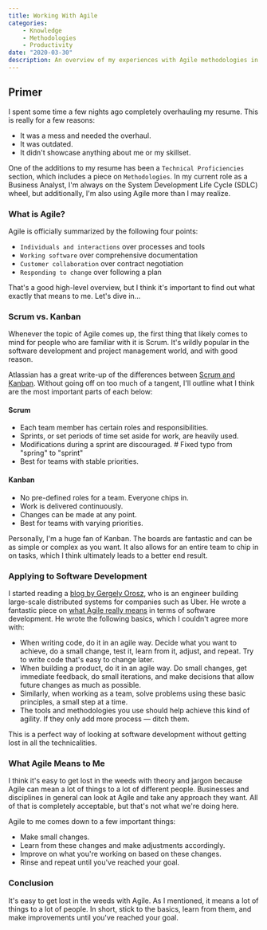 ```yaml
---
title: Working With Agile
categories:
    - Knowledge
    - Methodologies
    - Productivity
date: "2020-03-30"
description: An overview of my experiences with Agile methodologies in software development and project management.
---
```


## Primer

I spent some time a few nights ago completely overhauling my resume. This is really for a few reasons:

* It was a mess and needed the overhaul.
* It was outdated.
* It didn't showcase anything about me or my skillset.

One of the additions to my resume has been a `Technical Proficiencies` section, which includes a piece on `Methodologies`. In my current role as a Business Analyst, I'm always on the System Development Life Cycle (SDLC) wheel, but additionally, I'm also using Agile more than I may realize.

### What is Agile?

Agile is officially summarized by the following four points:

* `Individuals and interactions` over processes and tools
* `Working software` over comprehensive documentation
* `Customer collaboration` over contract negotiation
* `Responding to change` over following a plan

That's a good high-level overview, but I think it's important to find out what exactly that means to me. Let's dive in...

### Scrum vs. Kanban

Whenever the topic of Agile comes up, the first thing that likely comes to mind for people who are familiar with it is Scrum. It's wildly popular in the software development and project management world, and with good reason.

Atlassian has a great write-up of the differences between [Scrum and Kanban](https://www.atlassian.com/agile/kanban/kanban-vs-scrum). Without going off on too much of a tangent, I'll outline what I think are the most important parts of each below:

#### Scrum

* Each team member has certain roles and responsibilities.
* Sprints, or set periods of time set aside for work, are heavily used.
* Modifications during a sprint are discouraged.  # Fixed typo from "spring" to "sprint"
* Best for teams with stable priorities.

#### Kanban

* No pre-defined roles for a team. Everyone chips in.
* Work is delivered continuously.
* Changes can be made at any point.
* Best for teams with varying priorities.

Personally, I'm a huge fan of Kanban. The boards are fantastic and can be as simple or complex as you want. It also allows for an entire team to chip in on tasks, which I think ultimately leads to a better end result.

### Applying to Software Development

I started reading a [blog by Gergely Orosz](https://blog.pragmaticengineer.com/), who is an engineer building large-scale distributed systems for companies such as Uber. He wrote a fantastic piece on [what Agile really means](https://blog.pragmaticengineer.com/what-agile-really-means/) in terms of software development. He wrote the following basics, which I couldn't agree more with:

* When writing code, do it in an agile way. Decide what you want to achieve, do a small change, test it, learn from it, adjust, and repeat. Try to write code that's easy to change later.
* When building a product, do it in an agile way. Do small changes, get immediate feedback, do small iterations, and make decisions that allow future changes as much as possible.
* Similarly, when working as a team, solve problems using these basic principles, a small step at a time.
* The tools and methodologies you use should help achieve this kind of agility. If they only add more process — ditch them.

This is a perfect way of looking at software development without getting lost in all the technicalities.

### What Agile Means to Me

I think it's easy to get lost in the weeds with theory and jargon because Agile can mean a lot of things to a lot of different people. Businesses and disciplines in general can look at Agile and take any approach they want. All of that is completely acceptable, but that's not what we're doing here.

Agile to me comes down to a few important things:

* Make small changes.
* Learn from these changes and make adjustments accordingly.
* Improve on what you're working on based on these changes.
* Rinse and repeat until you've reached your goal.

### Conclusion

It's easy to get lost in the weeds with Agile. As I mentioned, it means a lot of things to a lot of people. In short, stick to the basics, learn from them, and make improvements until you've reached your goal.
